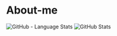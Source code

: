 # About-me
![GitHub - Language Stats](https://github-readme-stats.vercel.app/api/top-langs/?username=Zxiro&bg_color=90,DAFFEF,FCFFFD)
![GitHub Stats](https://github-readme-stats.vercel.app/api?username=Zxiro&count_private=true&show_icons=true&bg_color=90,DAFFEF,FCFFFD)
